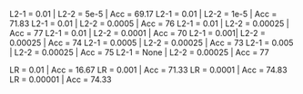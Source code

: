L2-1 = 0.01 | L2-2 = 5e-5 | Acc = 69.17
L2-1 = 0.01 | L2-2 = 1e-5 | Acc = 71.83
L2-1 = 0.01 | L2-2 = 0.0005 | Acc = 76
L2-1 = 0.01 | L2-2 = 0.00025 | Acc = 77
L2-1 = 0.01 | L2-2 = 0.0001 | Acc = 70
L2-1 = 0.001| L2-2 = 0.00025 | Acc = 74
L2-1 = 0.0005 | L2-2 = 0.00025 | Acc = 73
L2-1 = 0.005 | L2-2 = 0.00025 | Acc = 75
L2-1 = None | L2-2 = 0.00025 | Acc = 77

LR = 0.01 | Acc = 16.67
LR = 0.001 | Acc = 71.33
LR = 0.0001 | Acc = 74.83
LR = 0.00001 | Acc = 74.33

